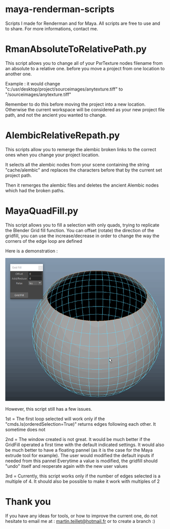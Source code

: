 # maya-renderman-scripts

Scripts I made for Renderman and for Maya. 
All scripts are free to use and to share. 
For more informations, contact me.


# RmanAbsoluteToRelativePath.py
This script allows you to change all of your PxrTexture nodes filename from an absolute to a relative one. before you move a project from one location to another one.

Example : it would change "c:/usr/desktop/project/sourceimages/anytexture.tiff"
to "<ws>/sourceimages/anytexture.tiff"
  
  Remember to do this before moving the project into a new location. Otherwise the current workspace will be considered as your new project file path, and not the ancient you wanted to change.
  
# AlembicRelativeRepath.py
This scripts allow you to remerge the alembic broken links to the correct ones when you change your project location.

It selects all the alembic nodes from your scene containing the string "cache/alembic" and replaces the characters before that by the current set project path.

Then it remerges the alembic files and deletes the ancient Alembic nodes which had the broken paths.


# MayaQuadFill.py
This script allows you to fill a selection with only quads, trying to replicate the Blender Grid fill function. You can offset (rotate) the direction of the gridfill, you can use the increase/decrease in order to change the  way the corners of the edge loop are defined

Here is a demonstration :

![](Maya_GridFill_Demo.gif)

However, this script still has a few issues.

1st = The first loop selected will work only if the "cmds.ls(orderedSelection=True)" returns edges following each other. It sometime does not

2nd = The window created is not great. It would be much better if the GridFill operated a first time with the default indicated settings.
      It would also be much better to have a floating pannel (as it is the case for the Maya extrude tool for example).
      The user would modified the default inputs if needed from this pannel
      Everytime a value is modified, the gridfill should "undo" itself and reoperate again with the new user values

3rd = Currently, this script works only if the number of edges selected is a multiple of 4. It should also be possible to make it work with multiples of 2


# Thank you
If you have any ideas for tools, or how to improve the current one, do not hesitate to email me at : martin.teillet@hotmail.fr or to create a branch :)
